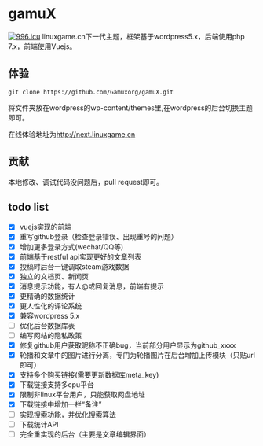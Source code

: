 # gamuX
[![996.icu](https://img.shields.io/badge/link-996.icu-red.svg)](https://996.icu)
linuxgame.cn下一代主题，框架基于wordpress5.x，后端使用php 7.x，前端使用Vuejs。

## 体验

```shell
git clone https://github.com/Gamuxorg/gamuX.git
```

将文件夹放在wordpress的wp-content/themes里,在wordpress的后台切换主题即可。

在线体验地址为<http://next.linuxgame.cn>

## 贡献

本地修改、调试代码没问题后，pull request即可。

## todo list

* [x] vuejs实现的前端
* [x] 重写github登录（检查登录错误、出现重号的问题）
* [x] 增加更多登录方式(wechat/QQ等)
* [x] 前端基于restful api实现更好的文章列表
* [x] 投稿时后台一键调取steam游戏数据
* [X] 独立的文档页、新闻页
* [X] 消息提示功能，有人@或回复消息，前端有提示
* [x] 更精确的数据统计
* [x] 更人性化的评论系统
* [x] 兼容wordpress 5.x
* [ ] 优化后台数据库表
* [ ] 编写网站的隐私政策
* [x] 修复github用户获取昵称不正确bug，当前部分用户显示为github_xxxx
* [x] 轮播和文章中的图片进行分离，专门为轮播图片在后台增加上传模块（只贴url即可）
* [x] 支持多个购买链接(需要更新数据库meta_key)
* [x] 下载链接支持多cpu平台
* [x] 限制非linux平台用户，只能获取网盘地址
* [x] 下载链接中增加一栏“备注”
* [ ] 实现搜索功能，并优化搜索算法
* [ ] 下载统计API
* [ ] 完全重实现的后台（主要是文章编辑界面）
